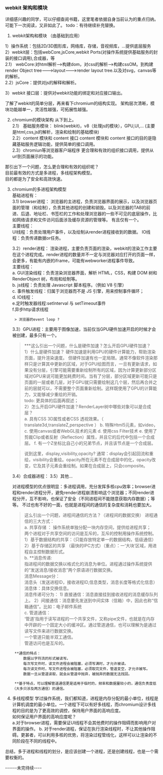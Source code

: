 ### webkit 架构和模块
详细感兴趣的同学，可以仔细查阅书籍，这里笔者依据自身当前认为的重点归纳。可能下一次阅读，又非如此了。
todo：有待继续补充替换。

1. webkit架构和模块  （由基础到应用）

1）操作系统：包括2D/3D图形库，网络库，存储，音视频库，...提供底层服务   
2）webkit层：包括webCore,jsCore,webkit Ports(对操作系统提供基础服务的封装的接口调用),合成器，等   
   2.1） webCore:对html解析-->构建dom，对css的解析-->构建cssOM。到构建render Object tree--->layout--->render layout tree.以及对svg，canvas等的解析。  
    2.2）jsCore：提供对js的解释和解析。
    
3）webkit 接口层：提供对webkit功能的绑定和对应接口输出。


了解了webkit的简单分层，再来看下chromium的结构实现。
架构层次清晰，模块功能越单一，灵活性越强，可拓展性越强。

2. chromium的模块架构
    从下到上。   
    2.1） 基础服务模块：
    blink(webkit)，v8（处理js的模块），GPU,UI,...
    (主要是html,css,js的解析，渲染和绘制的基础模块)  
    2.2）content 模块和 content 接口
    content 模块和 content 接口的目的是隐藏基础服务逻辑功能，提供简单的接口调用。   
    2.3）chromiun等浏览器客户端程序
        更合理和有效的组织接口调用，提供从url到页面展示的功能。

那引出下一个问题，怎么更合理和有效的组织呢？  
目前最有效的方式是多进程，多线程架构模型。  
目的都是为了安全和高效快速。  

3. chromium的多进程架构模型  
    基础进程有：  
    3.1) browser进程：
    浏览器的主进程，负责浏览器界面的展示，以及浏览器页面的管理（和绘制），负责其他进程的创建和销毁。以及浏览器的TAB的前进、后退、地址栏、书签栏的工作和处理浏览器的一些不可见的底层操作，比如网络请求和文件访问后面涉及缓存资源的管理等。 有且仅有一个。    
        主要线程：   
            UI线程：负责处理用户事件，以及绘制从render进程接收到的数据。
            IO线程：负责传递数据or任务。

    3.2）render进程： 渲染进程，主要负责页面的渲染，webkit的渲染工作主要在这个进程完成。render进程的数量并不一定与浏览器对应打开的页面一样，会更多，有能有内嵌的iframe，可能有webworker进程事件导致。   
        主要线程：   
            a. GUI渲染线程：负责渲染浏览器界面，解析 HTML，CSS，构建 DOM 树和 RenderObject 树，布局和绘制等。    
            b. js线程：负责处理 Javascript 脚本程序。（例如 V8 引擎）  
            c. 事件触发线程：归属于浏览器而不是 JS 引擎，用来控制事件循环；  
            d. IO线程：   
            e.定时触发器线程:setInterval 与 setTimeout事件  
            f.异步http请求线程   

        > 浏览器的event loop ?

    3.3）GPU进程：主要用于图像加速，当前仅当GPU硬件加速开启的时候才会被创建，最多只有一个。

    >***这么引出一个问题，什么是硬件加速？怎么开启GPU硬件加速？  
        1）什么是硬件加速？
        硬件加速是利用GPU的硬件计算能力，帮助渲染页面，提升渲染速度。
        但硬件加速有也一定局限。通常不像软件渲染那样只是计算其中更新的区域，对于GPU绘图而言，一旦有更新请求，如果没有分层，引擎可能需要重新绘制所有的区域，因为计算更新部分区域对GPU来说可能更加耗费时间。当有了分层，部分区域更新可能只是页面的一层或者几层，对于GPU就只需要绘制这几个层，然后再合并之前的层就可以，不需要整个页面重新绘制。这样既使用了GPU的计算能力，又能够减少重绘的开销。   
        todo:  更具体的后面再叙述；  
        2）怎么开启GPU硬件加速？RenderLayer树中哪些对象可以是合成层？  
         a. 具有CSS 3D属性或者CSS 透视效果。（ translate3d,translateZ,perspective  ）
         b. 特殊Html5元素，如video，
         c. 使用canvas或者WebGL技术的元素
         d. 使用css Filter技术
         e. 使用了剪裁Clip或者反射（Reflection）属性，并且它的后代中包括一个合成层。
         f. 有一个Z坐标比自己小的兄弟节点，并且该节点是一个合成层。   
    
    > 说到这里，display,visibility,opacity?
    通常：display会引起回流和重绘，visibility会重绘。opacity所在元素不在合成层中的化，opacity改变，它及其子元素会重绘制。如果在合成层上，只会composite。

    3.4）合成器进程：
    3.5）其他...

    对进程模型的优点很明显：多进程调用，充分发挥多核cpu效率；browser进程和render进程分开，避免render进程崩溃影响这个浏览器；不同render进程分开，互不影响，也保证了安全（不同进程间不能随意获取内存数据）；等等。
    不过也有不好的一面，也就是进程间的通信的复杂度和消耗也要加大。


    > 这么引出一个问题，进程间通信的方法？（进程间的数据交换）
    进程通信的三大方式：  
    a. 共享存储 ： 
        操作系统单独分配一块内存空间，提供给进程共享；  
        两个进程对于共享空间的访问是互斥的，互斥的控制用操作系统控制。
        1）基于数据结构的共享：（只能存放特定单一的数据结构，低级通信）
        2）基于存储区的共享 （最快的IPC方式）（重点）：一‘大块’区域，用进程自主控制数据形式。  
    b. **消息传递:  
        指进程间的数据交换以格式化的消息为单位。进程通过操作系统提供的“发送消息/接收消息”两个原语进行数据交换。  
        消息Message分：    
        消息头（发送进程ID，接收进程ID,信息类型，消息长度等格式化信息） 
        消息体：具体交换信息。   
        消息传递可分为：
            1) 直接通信：消息直接挂到接收进程的消息缓存队列上。
            2）间接通信：消息要先发送到中间实体（信箱）中，因此也称“信箱通信”。比如：电子邮件系统   
    c. 管道通信：  
        ‘管道’指用于读写进程的一个共享文件，又称pipe文件，也就是在内存中开辟的一个固定大小的缓冲区。通过管道通信，也可以理解为是通过读写文件来进行数据交换。  
        一个管道只能半双工通信。  
        管道访问也是互斥的。  

        **通信的特点：  
            数据以字符流的形式被读写。  
            每次写文件时，读文件进程会被阻塞，必须写满时，才允许被读。
            每次读文件时，写文件进程会被阻塞，必须取完文件，管道变空，才允许被写。
            数据一旦从管道读取，就会从管道中抛弃，被抛弃的数据无法找回。

        **基于特点，可以理解管道通信更是适用于临时的，频率和数据量较小的，通信负责度低（大多只涉及两方通信）的通信。

   

4. 多线程模型
    学过操作系统，我们都知道，进程是内存分配的最小单位，线程是计算机调度的最小单位。一个进程下可以有好多线程，而chromium设计多线程的目的是为了更高效的调控，保持用户界面的高响应度。   
    如何保证用户界面的高响应度呢？   
    a.对于browser进程，需要保证UI线程不会其他费时的操作阻碍而影响用户对界面的操作。
    b. 对于render进程，保证在执行渲染线程时，不让其他操作阻碍。更甚者，可以利用多核的优势，将渲染过程管线化，这样可以让渲染的不同阶段在不同的线程中。


总结，多于进程和线程的划分，是应该创建一个进程，还是创建线程，也是一个需要权衡的。

------未完待续----